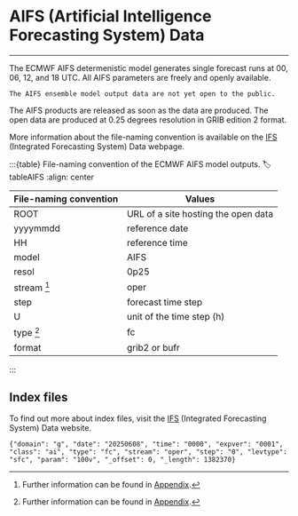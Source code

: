 # AIFS (Artificial Intelligence Forecasting System) Data
---

The ECMWF AIFS determenistic model generates single forecast runs at 00, 06, 12, and 18 UTC. All AIFS parameters are freely and openly available.

```{note}
The AIFS ensemble model output data are not yet open to the public.
```

The AIFS products are released as soon as the data are produced. The open data are produced at 0.25 degrees resolution in GRIB edition 2 format.

More information about the file-naming convention is available on the [IFS](./ifs.md) (Integrated Forecasting System) Data webpage.

:::{table} File-naming convention of the ECMWF AIFS model outputs.
:label: tableAIFS
:align: center

| File-naming convention | Values |
| -------- | ---- |
| ROOT | URL of a site hosting the open data |
| yyyymmdd | reference date |
| HH | reference time |
| model | AIFS |
| resol | 0p25 |
| stream [^1] | oper |
| step | forecast time step |
| U | unit of the time step (h) |
| type [^1] | fc |
| format | grib2 or bufr |
:::

## Index files
To find out more about index files, visit the [IFS](./ifs.md) (Integrated Forecasting System) Data website.
```
{"domain": "g", "date": "20250608", "time": "0000", "expver": "0001", "class": "ai", "type": "fc", "stream": "oper", "step": "0", "levtype": "sfc", "param": "100v", "_offset": 0, "_length": 1382370}
```

[^1]: Further information can be found in [Appendix](../appendix.md).